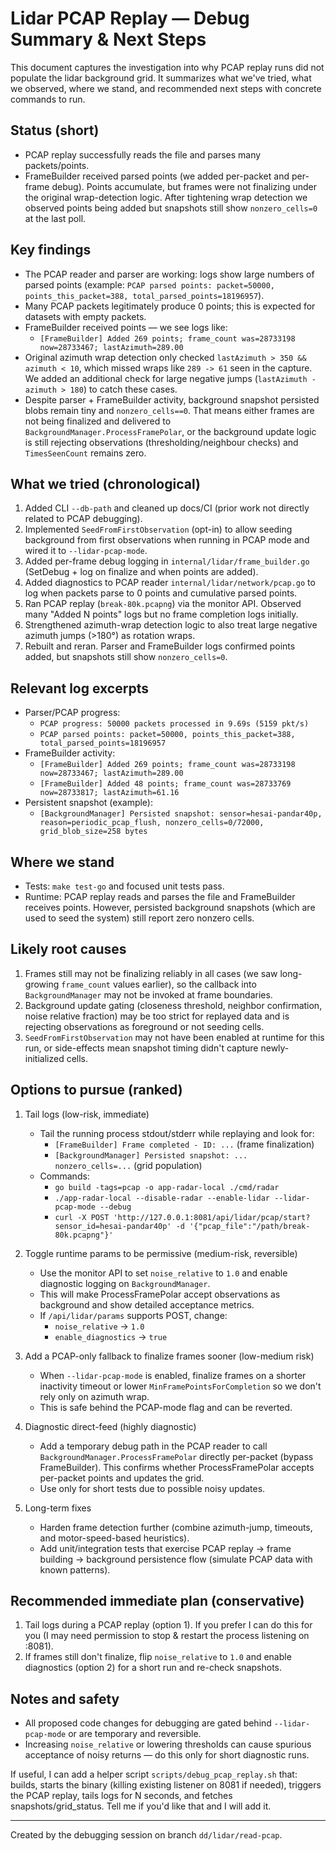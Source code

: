 # Lidar PCAP Replay — Debug Summary & Next Steps

This document captures the investigation into why PCAP replay runs did not populate the lidar background grid. It summarizes what we've tried, what we observed, where we stand, and recommended next steps with concrete commands to run.

## Status (short)

- PCAP replay successfully reads the file and parses many packets/points.
- FrameBuilder received parsed points (we added per-packet and per-frame debug). Points accumulate, but frames were not finalizing under the original wrap-detection logic. After tightening wrap detection we observed points being added but snapshots still show `nonzero_cells=0` at the last poll.

## Key findings

- The PCAP reader and parser are working: logs show large numbers of parsed points (example: `PCAP parsed points: packet=50000, points_this_packet=388, total_parsed_points=18196957`).
- Many PCAP packets legitimately produce 0 points; this is expected for datasets with empty packets.
- FrameBuilder received points — we see logs like:
  - `[FrameBuilder] Added 269 points; frame_count was=28733198 now=28733467; lastAzimuth=289.00`
- Original azimuth wrap detection only checked `lastAzimuth > 350 && azimuth < 10`, which missed wraps like `289 -> 61` seen in the capture. We added an additional check for large negative jumps (`lastAzimuth - azimuth > 180`) to catch these cases.
- Despite parser + FrameBuilder activity, background snapshot persisted blobs remain tiny and `nonzero_cells==0`. That means either frames are not being finalized and delivered to `BackgroundManager.ProcessFramePolar`, or the background update logic is still rejecting observations (thresholding/neighbour checks) and `TimesSeenCount` remains zero.

## What we tried (chronological)

1. Added CLI `--db-path` and cleaned up docs/CI (prior work not directly related to PCAP debugging).
2. Implemented `SeedFromFirstObservation` (opt-in) to allow seeding background from first observations when running in PCAP mode and wired it to `--lidar-pcap-mode`.
3. Added per-frame debug logging in `internal/lidar/frame_builder.go` (SetDebug + log on finalize and when points are added).
4. Added diagnostics to PCAP reader `internal/lidar/network/pcap.go` to log when packets parse to 0 points and cumulative parsed points.
5. Ran PCAP replay (`break-80k.pcapng`) via the monitor API. Observed many "Added N points" logs but no frame completion logs initially.
6. Strengthened azimuth-wrap detection logic to also treat large negative azimuth jumps (>180°) as rotation wraps.
7. Rebuilt and reran. Parser and FrameBuilder logs confirmed points added, but snapshots still show `nonzero_cells=0`.

## Relevant log excerpts

- Parser/PCAP progress:
  - `PCAP progress: 50000 packets processed in 9.69s (5159 pkt/s)`
  - `PCAP parsed points: packet=50000, points_this_packet=388, total_parsed_points=18196957`
- FrameBuilder activity:
  - `[FrameBuilder] Added 269 points; frame_count was=28733198 now=28733467; lastAzimuth=289.00`
  - `[FrameBuilder] Added 48 points; frame_count was=28733769 now=28733817; lastAzimuth=61.16`
- Persistent snapshot (example):
  - `[BackgroundManager] Persisted snapshot: sensor=hesai-pandar40p, reason=periodic_pcap_flush, nonzero_cells=0/72000, grid_blob_size=258 bytes`

## Where we stand

- Tests: `make test-go` and focused unit tests pass.
- Runtime: PCAP replay reads and parses the file and FrameBuilder receives points. However, persisted background snapshots (which are used to seed the system) still report zero nonzero cells.

## Likely root causes

1. Frames still may not be finalizing reliably in all cases (we saw long-growing `frame_count` values earlier), so the callback into `BackgroundManager` may not be invoked at frame boundaries.
2. Background update gating (closeness threshold, neighbor confirmation, noise relative fraction) may be too strict for replayed data and is rejecting observations as foreground or not seeding cells.
3. `SeedFromFirstObservation` may not have been enabled at runtime for this run, or side-effects mean snapshot timing didn't capture newly-initialized cells.

## Options to pursue (ranked)

1. Tail logs (low-risk, immediate)

   - Tail the running process stdout/stderr while replaying and look for:
     - `[FrameBuilder] Frame completed - ID: ...` (frame finalization)
     - `[BackgroundManager] Persisted snapshot: ... nonzero_cells=...` (grid population)
   - Commands:
     - `go build -tags=pcap -o app-radar-local ./cmd/radar`
     - `./app-radar-local --disable-radar --enable-lidar --lidar-pcap-mode --debug`
     - `curl -X POST 'http://127.0.0.1:8081/api/lidar/pcap/start?sensor_id=hesai-pandar40p' -d '{"pcap_file":"/path/break-80k.pcapng"}'`

2. Toggle runtime params to be permissive (medium-risk, reversible)

   - Use the monitor API to set `noise_relative` to `1.0` and enable diagnostic logging on `BackgroundManager`.
   - This will make ProcessFramePolar accept observations as background and show detailed acceptance metrics.
   - If `/api/lidar/params` supports POST, change:
     - `noise_relative` -> `1.0`
     - `enable_diagnostics` -> `true`

3. Add a PCAP-only fallback to finalize frames sooner (low-medium risk)

   - When `--lidar-pcap-mode` is enabled, finalize frames on a shorter inactivity timeout or lower `MinFramePointsForCompletion` so we don't rely only on azimuth wrap.
   - This is safe behind the PCAP-mode flag and can be reverted.

4. Diagnostic direct-feed (highly diagnostic)

   - Add a temporary debug path in the PCAP reader to call `BackgroundManager.ProcessFramePolar` directly per-packet (bypass FrameBuilder). This confirms whether ProcessFramePolar accepts per-packet points and updates the grid.
   - Use only for short tests due to possible noisy updates.

5. Long-term fixes
   - Harden frame detection further (combine azimuth-jump, timeouts, and motor-speed-based heuristics).
   - Add unit/integration tests that exercise PCAP replay -> frame building -> background persistence flow (simulate PCAP data with known patterns).

## Recommended immediate plan (conservative)

1. Tail logs during a PCAP replay (option 1). If you prefer I can do this for you (I may need permission to stop & restart the process listening on :8081).
2. If frames still don't finalize, flip `noise_relative` to `1.0` and enable diagnostics (option 2) for a short run and re-check snapshots.

## Notes and safety

- All proposed code changes for debugging are gated behind `--lidar-pcap-mode` or are temporary and reversible.
- Increasing `noise_relative` or lowering thresholds can cause spurious acceptance of noisy returns — do this only for short diagnostic runs.

If useful, I can add a helper script `scripts/debug_pcap_replay.sh` that: builds, starts the binary (killing existing listener on 8081 if needed), triggers the PCAP replay, tails logs for N seconds, and fetches snapshots/grid_status. Tell me if you'd like that and I will add it.

---

Created by the debugging session on branch `dd/lidar/read-pcap`.
